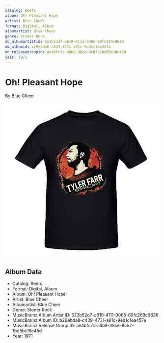 ```yaml
---
catalog: Beets
album: Oh! Pleasant Hope
artist: Blue Cheer
format: Digital, Album
albumartist: Blue Cheer
genre: Stoner Rock
mb_albumartistid: 523b52d7-a819-4111-9085-69fc269c9638
mb_albumid: b29ebda8-c439-4731-a91c-9ed1c1ea457a
mb_releasegroupid: ae4bfc7c-a6b9-38ce-8c97-1bd5bc18c45d
year: 1971
---
```


# Oh! Pleasant Hope

By Blue Cheer

![](../../assets/beetscovers/Blue_Cheer-Oh!_Pleasant_Hope.jpg)

## Album Data

- Catalog: Beets
- Format: Digital, Album
- Album: Oh! Pleasant Hope
- Artist: Blue Cheer
- Albumartist: Blue Cheer
- Genre: Stoner Rock
- MusicBrainz Album Artist ID: 523b52d7-a819-4111-9085-69fc269c9638
- MusicBrainz Album ID: b29ebda8-c439-4731-a91c-9ed1c1ea457a
- MusicBrainz Release Group ID: ae4bfc7c-a6b9-38ce-8c97-1bd5bc18c45d
- Year: 1971

